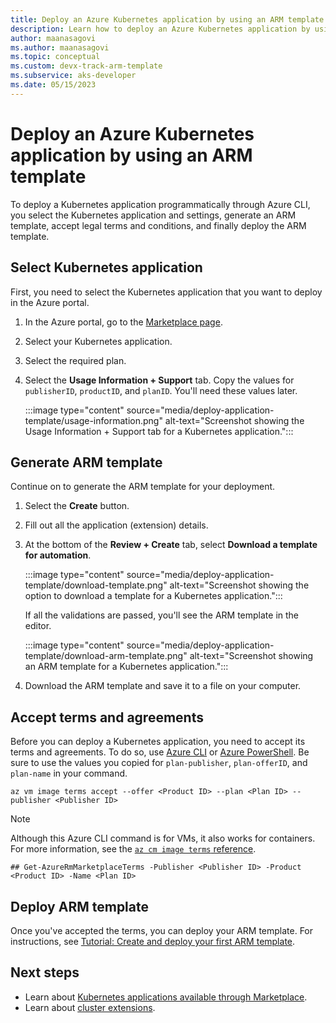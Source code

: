 ```yaml
---
title: Deploy an Azure Kubernetes application by using an ARM template
description: Learn how to deploy an Azure Kubernetes application by using an ARM template.
author: maanasagovi
ms.author: maanasagovi
ms.topic: conceptual
ms.custom: devx-track-arm-template
ms.subservice: aks-developer
ms.date: 05/15/2023
---
```


# Deploy an Azure Kubernetes application by using an ARM template

To deploy a Kubernetes application programmatically through Azure CLI, you select the Kubernetes application and settings, generate an ARM template, accept legal terms and conditions, and finally deploy the ARM template.

## Select Kubernetes application

First, you need to select the Kubernetes application that you want to deploy in the Azure portal.

1. In the Azure portal, go to the [Marketplace page](https://ms.portal.azure.com/#view/Microsoft_Azure_Marketplace/MarketplaceOffersBlade/selectedMenuItemId/home/fromContext/AKS).
1. Select your Kubernetes application.
1. Select the required plan.
1. Select the **Usage Information + Support** tab. Copy the values for `publisherID`, `productID`, and `planID`. You'll need these values later.

   :::image type="content" source="media/deploy-application-template/usage-information.png" alt-text="Screenshot showing the Usage Information + Support tab for a Kubernetes application.":::

## Generate ARM template

Continue on to generate the ARM template for your deployment.

1. Select the **Create** button.
1. Fill out all the application (extension) details.
1. At the bottom of the **Review + Create** tab, select **Download a template for automation**. 

   :::image type="content" source="media/deploy-application-template/download-template.png" alt-text="Screenshot showing the option to download a template for a Kubernetes application.":::

   If all the validations are passed, you'll see the ARM template in the editor.

   :::image type="content" source="media/deploy-application-template/download-arm-template.png" alt-text="Screenshot showing an ARM template for a Kubernetes application.":::

1. Download the ARM template and save it to a file on your computer.

## Accept terms and agreements

Before you can deploy a Kubernetes application, you need to accept its terms and agreements. To do so, use [Azure CLI](/cli/azure/vm/image/terms) or [Azure PowerShell](/powershell/module/azurerm.marketplaceordering/). Be sure to use the values you copied for `plan-publisher`, `plan-offerID`, and `plan-name` in your command.

```azurecli
az vm image terms accept --offer <Product ID> --plan <Plan ID> --publisher <Publisher ID>
```

> [!NOTE]
> Although this Azure CLI command is for VMs, it also works for containers. For more information, see the [`az cm image terms` reference](/cli/azure/vm/image/terms).

```azurepowershell
## Get-AzureRmMarketplaceTerms -Publisher <Publisher ID> -Product <Product ID> -Name <Plan ID>
```

## Deploy ARM template

Once you've accepted the terms, you can deploy your ARM template. For instructions, see [Tutorial: Create and deploy your first ARM template](/azure/azure-resource-manager/templates/template-tutorial-create-first-template).

## Next steps

- Learn about [Kubernetes applications available through Marketplace](deploy-marketplace.md).
- Learn about [cluster extensions](cluster-extensions.md).


